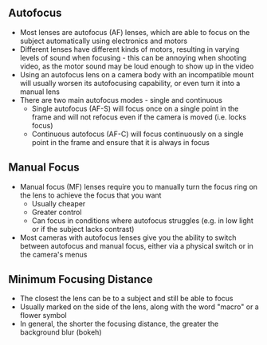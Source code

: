 ## Autofocus

- Most lenses are autofocus (AF) lenses, which are able to focus on the subject automatically using electronics and motors
- Different lenses have different kinds of motors, resulting in varying levels of sound when focusing - this can be annoying when shooting video, as the motor sound may be loud enough to show up in the video
- Using an autofocus lens on a camera body with an incompatible mount will usually worsen its autofocusing capability, or even turn it into a manual lens
- There are two main autofocus modes - single and continuous
	- Single autofocus (AF-S) will focus once on a single point in the frame and will not refocus even if the camera is moved (i.e. locks focus)
	- Continuous autofocus (AF-C) will focus continuously on a single point in the frame and ensure that it is always in focus

## Manual Focus

- Manual focus (MF) lenses require you to manually turn the focus ring on the lens to achieve the focus that you want
	- Usually cheaper
	- Greater control
	- Can focus in conditions where autofocus struggles (e.g. in low light or if the subject lacks contrast)
- Most cameras with autofocus lenses give you the ability to switch between autofocus and manual focus, either via a physical switch or in the camera's menus

## Minimum Focusing Distance

- The closest the lens can be to a subject and still be able to focus
- Usually marked on the side of the lens, along with the word "macro" or a flower symbol
- In general, the shorter the focusing distance, the greater the background blur (bokeh)